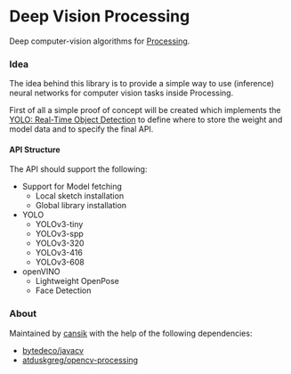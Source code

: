 # Deep Vision Processing
Deep computer-vision algorithms for [Processing](https://processing.org/).

### Idea
The idea behind this library is to provide a simple way to use (inference) neural networks for computer vision tasks inside Processing.

First of all a simple proof of concept will be created which implements the [YOLO: Real-Time Object Detection](https://pjreddie.com/darknet/yolo/) to define where to store the weight and model data and to specify the final API.

#### API Structure
The API should support the following:

- Support for Model fetching
    - Local sketch installation
    - Global library installation
- YOLO
    - YOLOv3-tiny
    - YOLOv3-spp
    - YOLOv3-320
    - YOLOv3-416
    - YOLOv3-608
- openVINO
    - Lightweight OpenPose
    - Face Detection

### About
Maintained by [cansik](https://github.com/cansik) with the help of the following dependencies:

- [bytedeco/javacv](https://github.com/bytedeco/javacv)
- [atduskgreg/opencv-processing](https://github.com/atduskgreg/opencv-processing)
